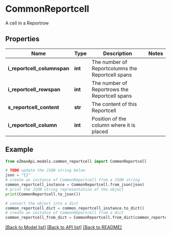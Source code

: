 # CommonReportcell

A cell in a Reportrow 

## Properties

Name | Type | Description | Notes
------------ | ------------- | ------------- | -------------
**i_reportcell_columnspan** | **int** | The number of Reportcolumns the Reportcell spans | 
**i_reportcell_rowspan** | **int** | The number of Reportrows the Reportcell spans | 
**s_reportcell_content** | **str** | The content of this Reportcell | 
**i_reportcell_column** | **int** | Position of the column where it is placed | 

## Example

```python
from eZmaxApi.models.common_reportcell import CommonReportcell

# TODO update the JSON string below
json = "{}"
# create an instance of CommonReportcell from a JSON string
common_reportcell_instance = CommonReportcell.from_json(json)
# print the JSON string representation of the object
print(CommonReportcell.to_json())

# convert the object into a dict
common_reportcell_dict = common_reportcell_instance.to_dict()
# create an instance of CommonReportcell from a dict
common_reportcell_from_dict = CommonReportcell.from_dict(common_reportcell_dict)
```
[[Back to Model list]](../README.md#documentation-for-models) [[Back to API list]](../README.md#documentation-for-api-endpoints) [[Back to README]](../README.md)


